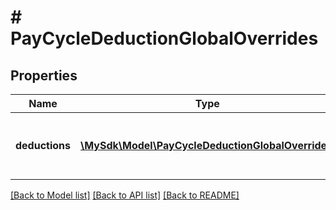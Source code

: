 # # PayCycleDeductionGlobalOverrides

## Properties

Name | Type | Description | Notes
------------ | ------------- | ------------- | -------------
**deductions** | [**\MySdk\Model\PayCycleDeductionGlobalOverride[]**](PayCycleDeductionGlobalOverride.md) | An array of Pay Cycle Deduction Global Overrides | [optional]

[[Back to Model list]](../../README.md#models) [[Back to API list]](../../README.md#endpoints) [[Back to README]](../../README.md)
